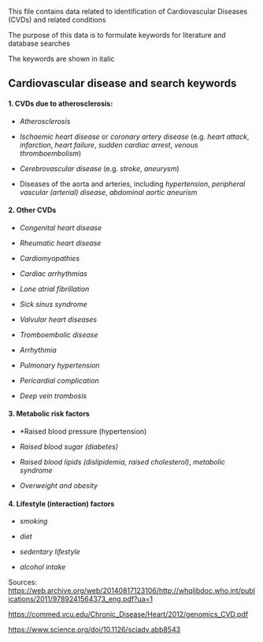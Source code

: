 This file contains data related to identification of Cardiovascular Diseases (CVDs) and related conditions

The purpose of this data is to formulate keywords for literature and database searches

The keywords are shown in italic

## Cardiovascular disease and search keywords

#### 1. CVDs due to atherosclerosis:

* *Atherosclerosis*

* *Ischaemic heart disease* or *coronary artery disease* (e.g. *heart attack*, *infarction*, *heart failure*, *sudden cardiac arrest*, *venous thromboembolism*) 

* *Cerebrovascular disease* (e.g. *stroke*, *aneurysm*) 

* Diseases of the aorta and arteries, including *hypertension*, *peripheral vascular (arterial) disease*, *abdominal aortic aneurism*


#### 2. Other CVDs

* *Congenital heart disease* 

* *Rheumatic heart disease* 

* *Cardiomyopathies* 

* *Cardiac arrhythmias*

* *Lone atrial fibrillation*

* *Sick sinus syndrome*

* *Valvular heart diseases*

* *Tromboembolic disease*

* *Arrhythmia*

* *Pulmonary hypertension*

* *Pericardial complication*

* *Deep vein trombosis*
 
#### 3. Metabolic risk factors

* *Raised blood pressure (hypertension) 

* *Raised blood sugar (diabetes)* 

* *Raised blood lipids (dislipidemia, raised cholesterol)*, *metabolic syndrome* 

* *Overweight and obesity* 

#### 4. Lifestyle (interaction) factors

* *smoking*

* *diet*

* *sedentary lifestyle*

* *alcohol intake* 

 Sources:
https://web.archive.org/web/20140817123106/http://whqlibdoc.who.int/publications/2011/9789241564373_eng.pdf?ua=1

https://commed.vcu.edu/Chronic_Disease/Heart/2012/genomics_CVD.pdf

https://www.science.org/doi/10.1126/sciadv.abb8543
